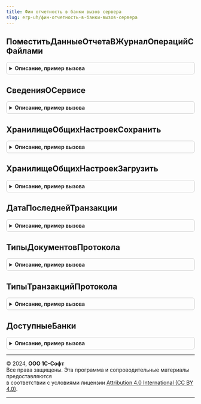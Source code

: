 ```yaml
---
title: Фин отчетность в банки вызов сервера
slug: erp-uh/фин-отчетность-в-банки-вызов-сервера
---
```



## ПоместитьДанныеОтчетаВЖурналОперацийСФайлами
<details style="margin: 1em 0; padding: 0.5em; border: 1px solid #ccc; border-radius: 6px;">

<summary style="font-weight: bold; cursor: pointer;">Описание, пример вызова</summary>

```bsl

Функция ПоместитьДанныеОтчетаВЖурналОперацийСФайлами(Идентификатор, ДополнительныеПараметры) Экспорт
```

Пример вызова
```bsl
Результат = ФинОтчетностьВБанкиВызовСервера.ПоместитьДанныеОтчетаВЖурналОперацийСФайлами(Идентификатор, ДополнительныеПараметры) 
```
</details>

## СведенияОСервисе
<details style="margin: 1em 0; padding: 0.5em; border: 1px solid #ccc; border-radius: 6px;">

<summary style="font-weight: bold; cursor: pointer;">Описание, пример вызова</summary>

```bsl

// Возвращает структуру с информацией о сервисе финансовой отчетности.
//
// Возвращаемое значение:
//	Структура - см. УниверсальныйОбменСБанками.СведенияОСервисе().
//
Функция СведенияОСервисе() Экспорт
```

Пример вызова
```bsl
Результат = ФинОтчетностьВБанкиВызовСервера.СведенияОСервисе() 
```
</details>

## ХранилищеОбщихНастроекСохранить
<details style="margin: 1em 0; padding: 0.5em; border: 1px solid #ccc; border-radius: 6px;">

<summary style="font-weight: bold; cursor: pointer;">Описание, пример вызова</summary>

```bsl

Процедура ХранилищеОбщихНастроекСохранить(КлючОбъекта, КлючНастроек, Настройки, Экспорт
```

Пример вызова
```bsl
ФинОтчетностьВБанкиВызовСервера.ХранилищеОбщихНастроекСохранить(КлючОбъекта, КлючНастроек, Настройки, );
```
</details>

## ХранилищеОбщихНастроекЗагрузить
<details style="margin: 1em 0; padding: 0.5em; border: 1px solid #ccc; border-radius: 6px;">

<summary style="font-weight: bold; cursor: pointer;">Описание, пример вызова</summary>

```bsl

Функция ХранилищеОбщихНастроекЗагрузить(КлючОбъекта, КлючНастроек, ЗначениеПоУмолчанию = Неопределено, Экспорт
```

Пример вызова
```bsl
Результат = ФинОтчетностьВБанкиВызовСервера.ХранилищеОбщихНастроекЗагрузить(КлючОбъекта, КлючНастроек, ЗначениеПоУмолчанию, );
```
</details>

## ДатаПоследнейТранзакции
<details style="margin: 1em 0; padding: 0.5em; border: 1px solid #ccc; border-radius: 6px;">

<summary style="font-weight: bold; cursor: pointer;">Описание, пример вызова</summary>

```bsl

Функция ДатаПоследнейТранзакции(Транзакции) Экспорт
```

Пример вызова
```bsl
Результат = ФинОтчетностьВБанкиВызовСервера.ДатаПоследнейТранзакции(Транзакции) 
```
</details>

## ТипыДокументовПротокола
<details style="margin: 1em 0; padding: 0.5em; border: 1px solid #ccc; border-radius: 6px;">

<summary style="font-weight: bold; cursor: pointer;">Описание, пример вызова</summary>

```bsl

Функция ТипыДокументовПротокола() Экспорт
```

Пример вызова
```bsl
Результат = ФинОтчетностьВБанкиВызовСервера.ТипыДокументовПротокола() 
```
</details>

## ТипыТранзакцийПротокола
<details style="margin: 1em 0; padding: 0.5em; border: 1px solid #ccc; border-radius: 6px;">

<summary style="font-weight: bold; cursor: pointer;">Описание, пример вызова</summary>

```bsl

Функция ТипыТранзакцийПротокола() Экспорт
```

Пример вызова
```bsl
Результат = ФинОтчетностьВБанкиВызовСервера.ТипыТранзакцийПротокола() 
```
</details>

## ДоступныеБанки
<details style="margin: 1em 0; padding: 0.5em; border: 1px solid #ccc; border-radius: 6px;">

<summary style="font-weight: bold; cursor: pointer;">Описание, пример вызова</summary>

```bsl

Функция ДоступныеБанки(ВключаяНеактивные = Ложь) Экспорт
```

Пример вызова
```bsl
Результат = ФинОтчетностьВБанкиВызовСервера.ДоступныеБанки(ВключаяНеактивные);
```
</details>

---

© 2024, **ООО 1С-Софт**  
Все права защищены. Эта программа и сопроводительные материалы предоставляются  
в соответствии с условиями лицензии [Attribution 4.0 International (CC BY 4.0)](https://creativecommons.org/licenses/by/4.0/legalcode).

---
